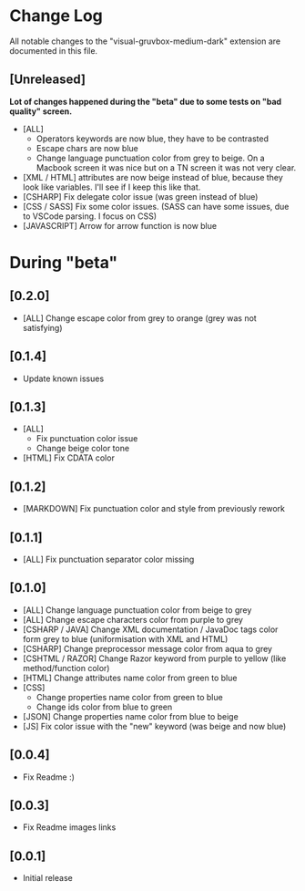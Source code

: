 # Change Log
All notable changes to the "visual-gruvbox-medium-dark" extension are documented in this file.

## [Unreleased]
**Lot of changes happened during the "beta" due to some tests on "bad quality" screen.**
- [ALL] 
    - Operators keywords are now blue, they have to be contrasted
    - Escape chars are now blue
    - Change language punctuation color from grey to beige. On a Macbook screen it was nice but on a TN screen it was not very clear.
- [XML / HTML] attributes are now beige instead of blue, because they look like variables. I'll see if I keep this like that.
- [CSHARP] Fix delegate color issue (was green instead of blue)
- [CSS / SASS] Fix some color issues. (SASS can have some issues, due to VSCode parsing. I focus on CSS)
- [JAVASCRIPT] Arrow for arrow function is now blue

# During "beta"

## [0.2.0]
- [ALL] Change escape color from grey to orange (grey was not satisfying)

## [0.1.4]
- Update known issues

## [0.1.3]
- [ALL] 
    - Fix punctuation color issue
    - Change beige color tone
- [HTML] Fix CDATA color

## [0.1.2]
- [MARKDOWN] Fix punctuation color and style from previously rework

## [0.1.1]
- [ALL] Fix punctuation separator color missing

## [0.1.0]
- [ALL] Change language punctuation color from beige to grey
- [ALL] Change escape characters color from purple to grey
- [CSHARP / JAVA] Change XML documentation / JavaDoc tags color form grey to blue (uniformisation with XML and HTML)
- [CSHARP] Change preprocessor message color from aqua to grey
- [CSHTML / RAZOR] Change Razor keyword from purple to yellow (like method/function color)
- [HTML] Change attributes name color from green to blue
- [CSS] 
    - Change properties name color from green to blue
    - Change ids color from blue to green
- [JSON] Change properties name color from blue to beige
- [JS] Fix color issue with the "new" keyword (was beige and now blue)

## [0.0.4]
- Fix Readme :)
## [0.0.3]
- Fix Readme images links
## [0.0.1]
- Initial release
